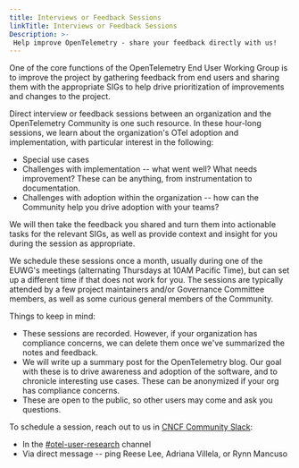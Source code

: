 ```yaml
---
title: Interviews or Feedback Sessions
linkTitle: Interviews or Feedback Sessions
Description: >-
 Help improve OpenTelemetry - share your feedback directly with us!
---
```


One of the core functions of the OpenTelemetry End User Working Group is 
to improve the project by gathering feedback from end users and sharing
them with the appropriate SIGs to help drive prioritization of 
improvements and changes to the project. 

Direct interview or feedback sessions between an organization and the 
OpenTelemetry Community is one such resource. In these hour-long sessions, 
we learn about the organization's OTel adoption and implementation, with 
particular interest in the following:

* Special use cases 
* Challenges with implementation -- what went well? What needs improvement? 
  These can be anything, from instrumentation to documentation. 
* Challenges with adoption within the organization -- how can the 
  Community help you drive adoption with your teams? 

We will then take the feedback you shared and turn them into actionable tasks 
for the relevant SIGs, as well as provide context and insight for you during
the session as appropriate. 

We schedule these sessions once a month, usually during one of the EUWG's
meetings (alternating Thursdays at 10AM Pacific Time), but can set up a 
different time if that does not work for you. The sessions are typically 
attended by a few project maintainers and/or Governance Committee members, 
as well as some curious general members of the Community. 

Things to keep in mind:
* These sessions are recorded. However, if your organization has compliance
  concerns, we can delete them once we've summarized the notes and feedback. 
* We will write up a summary post for the OpenTelemetry blog. Our goal with
  these is to drive awareness and adoption of the software, and to chronicle
  interesting use cases. These can be anonymized if your org has compliance
  concerns. 
* These are open to the public, so other users may come and ask you questions.
  
To schedule a session, reach out to us in [CNCF Community Slack](https://communityinviter.com/apps/cloud-native/cncf):
* In the [#otel-user-research](https://cloud-native.slack.com/archives/C01RT3MSWGZ) channel
* Via direct message -- ping Reese Lee, Adriana Villela, or Rynn Mancuso 
